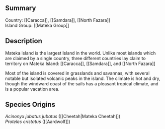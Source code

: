 ## Summary

Country: [[Caracca]], [[Samdara]], [[North Fazara]]  
Island Group: [[Mateka Group]]  
## Description

Mateka Island is the largest Island in the world. Unlike most islands which are claimed by a single country, three different countries lay claim to territory on Mateka Island: [[Caracca]], [[Samdara]], and [[North Fazara]]

Most of the island is covered in grasslands and savannas, with several notable but isolated volcanic peaks in the island. The climate is hot and dry, though the windward coast of the sails has a pleasant tropical climate, and is a popular vacation area.
## Species Origins

_Acinonyx jubatus jubatus_ ([[Cheetah|Mateka Cheetah]])  
_Proteles cristatus_ ([[Aardwolf]])  
